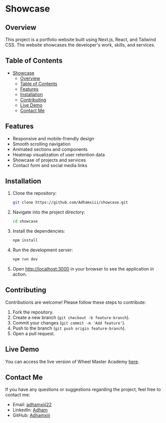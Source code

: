 # Showcase

## Overview

This project is a portfolio website built using Next.js, React, and Tailwind CSS. The website showcases the developer's work, skills, and services.

## Table of Contents

- [Showcase](#showcase)
  - [Overview](#overview)
  - [Table of Contents](#table-of-contents)
  - [Features](#features)
  - [Installation](#installation)
  - [Contributing](#contributing)
  - [Live Demo](#live-demo)
  - [Contact Me](#contact-me)

## Features

- Responsive and mobile-friendly design
- Smooth scrolling navigation
- Animated sections and components
- Heatmap visualization of user retention data
- Showcase of projects and services
- Contact form and social media links

## Installation

1. Clone the repository:

   ```bash
   git clone https://github.com/Adhamxiii/showcase.git
   ```

2. Navigate into the project directory:

   ```bash
   cd showcase
   ```

3. Install the dependencies:

   ```bash
   npm install
   ```

4. Run the development server:

   ```bash
   npm run dev
   ```

5. Open [http://localhost:3000](http://localhost:3000) in your browser to see the application in action.

## Contributing

Contributions are welcome! Please follow these steps to contribute:

1. Fork the repository.
2. Create a new branch (`git checkout -b feature-branch`).
3. Commit your changes (`git commit -m 'Add feature'`).
4. Push to the branch (`git push origin feature-branch`).
5. Open a pull request.

## Live Demo

You can access the live version of Wheel Master Academy [here](https://showcase-tau.vercel.app/).

## Contact Me

If you have any questions or suggestions regarding the project, feel free to contact me:

- Email: [adhamxiii22](mailto:adhamxiii22@gmail.com)
- LinkedIn: [Adham](https://www.linkedin.com/in/adhamnasser/)
- GitHub: [Adhamxiii](https://github.com/Adhamxiii)
